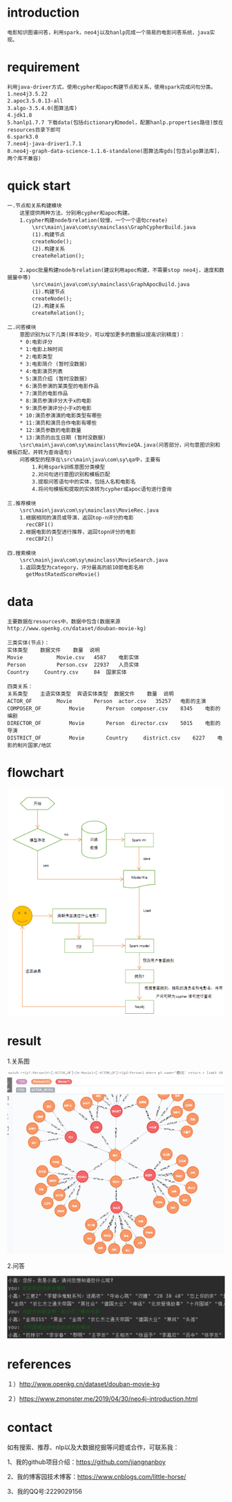 # introduction
    电影知识图谱问答，利用spark，neo4j以及hanlp完成一个简易的电影问答系统，java实现。
    
# requirement
    利用java-driver方式，使用cypher和apoc构建节点和关系，使用spark完成问句分类。
    1.neo4j3.5.22
    2.apoc3.5.0.13-all
    3.algo-3.5.4.0(图算法库)
    4.jdk1.8
    5.hanlp1.7.7 下载data(包括dictionary和model，配置hanlp.properties路径)放在resources目录下即可
    6.spark3.0
    7.neo4j-java-driver1.7.1
    8.neo4j-graph-data-science-1.1.6-standalone(图算法库gds[包含algo算法库]，两个库不兼容)

# quick start
    一.节点和关系构建模块
        这里提供两种方法，分别用cypher和apoc构建。
	    1.cypher构建node与relation(较慢，一个一个语句create)
	        \src\main\java\com\sy\mainclass\GraphCypherBuild.java
	        (1).构建节点
	        createNode();
	        (2).构建关系
            createRelation();
        
        2.apoc批量构建node与relation(建议利用apoc构建，不需要stop neo4j，速度和数据量中等)
            \src\main\java\com\sy\mainclass\GraphApocBuild.java
            (1).构建节点
            createNode();
            (2).构建关系
            createRelation();
        
    二.问答模块
        意图识别为以下几类(样本较少，可以增加更多的数据以提高识别精度)：
        * 0:电影评分
        * 1:电影上映时间
        * 2:电影类型
        * 3:电影简介 (暂时没数据)
        * 4:电影演员列表
        * 5:演员介绍 (暂时没数据)
        * 6:演员参演的某类型的电影作品
        * 7:演员的电影作品
        * 8:演员参演评分大于x的电影
        * 9:演员参演评分小于x的电影
        * 10:演员参演演的电影类型有哪些
        * 11:演员和演员合作电影有哪些
        * 12:演员参数的电影数量
        * 13:演员的出生日期 (暂时没数据)
        \src\main\java\com\sy\mainclass\MovieQA.java(问答部分，问句意图识别和模板匹配，并转为查询语句)
        问答模型的程序在\src\main\java\com\sy\qa中，主要有
            1.利用spark训练意图分类模型
            2.对问句进行意图识别和模板匹配
            3.提取问答语句中的实体，包括人名和电影名
            4.将问句模板和提取的实体转为cypher或apoc语句进行查询
    
    三.推荐模块
        \src\main\java\com\sy\mainclass\MovieRec.java
        1.根据相同的演员或导演，返回top-n评分的电影
          recCBF1()
        2.根据电影的类型进行推荐，返回topn评分的电影
          recCBF2()
    
    四.搜索模块
        \src\main\java\com\sy\mainclass\MovieSearch.java
        1.返回类型为category，评分最高的前10部电影名称
          getMostRatedScoreMovie()
        
        
    
# data
    主要数据在resources中，数据中包含(数据来源http://www.openkg.cn/dataset/douban-movie-kg)
    
    三类实体(节点)：
    实体类型 	数据文件 	数量 	说明
    Movie 	        Movie.csv 	4587 	电影实体
    Person 	        Person.csv 	22937 	人员实体
    Country 	Country.csv 	84 	国家实体
    
    四类关系：
    关系类型 	主语实体类型 	宾语实体类型 	数据文件 	数量 	说明
    ACTOR_OF 	    Movie 	    Person 	actor.csv 	35257 	电影的主演
    COMPOSER_OF 	    Movie 	    Person 	composer.csv 	8345 	电影的编剧
    DIRECTOR_OF 	    Movie 	    Person 	director.csv 	5015 	电影的导演
    DISTRICT_OF 	    Movie 	    Country 	district.csv 	6227 	电影的制片国家/地区

# flowchart

![image](https://raw.githubusercontent.com/jiangnanboy/movie_kg/master/image/flowchart.png)

# result

1.关系图

![image](https://raw.githubusercontent.com/jiangnanboy/movie_kg/master/image/movie_graph.png)

2.问答

![image](https://raw.githubusercontent.com/jiangnanboy/movie_kg/master/image/reponse_result.png)

# references

１）http://www.openkg.cn/dataset/douban-movie-kg

２）https://www.zmonster.me/2019/04/30/neo4j-introduction.html

# contact

如有搜索、推荐、nlp以及大数据挖掘等问题或合作，可联系我：

1、我的github项目介绍：https://github.com/jiangnanboy

2、我的博客园技术博客：https://www.cnblogs.com/little-horse/

3、我的QQ号:2229029156
